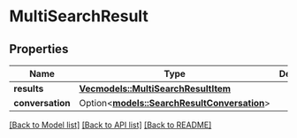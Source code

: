 # MultiSearchResult

## Properties

Name | Type | Description | Notes
------------ | ------------- | ------------- | -------------
**results** | [**Vec<models::MultiSearchResultItem>**](MultiSearchResultItem.md) |  | 
**conversation** | Option<[**models::SearchResultConversation**](SearchResultConversation.md)> |  | [optional]

[[Back to Model list]](../README.md#documentation-for-models) [[Back to API list]](../README.md#documentation-for-api-endpoints) [[Back to README]](../README.md)


